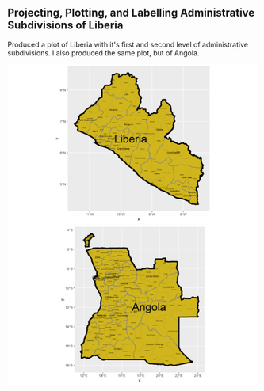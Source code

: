 ## Projecting, Plotting, and Labelling Administrative Subdivisions of Liberia

Produced a plot of Liberia with it's first and second level of administrative subdivisions. I also produced the same plot, but of Angola. 

![](liberia.png)
![](angola.png)
